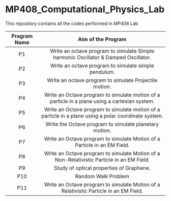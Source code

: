 # MP408_Computational_Physics_Lab
This repository contains all the codes performed in MP408 Lab

|Pragram Name |Aim of the Program|
|:-----------:|:----------------:|
|P1           |Write an octave program to simulate Simple harmonic Oscillator & Damped Oscillator.|
|P2           |Write an octave program to simulate simple pendulum.|
|P3           |Write an octave program to simulate Projectile motion.|
|P4           |Write an Octave program to simulate motion of a particle in a plane using a cartesian system.|
|P5           |Write an Octave program to simulate motion of a particle in a plane using a polar coordinate system.|
|P6           |Write the Octave program to simulate planetary motion.|
|P7           |Write an Octave program to simulate Motion of a Particle in an EM Field.|
|P8           |Write an Octave program to simulate Motion of a Non-Relativistic Particle in an EM Field.|
|P9           |Study of optical properties of Graphene. |
|P10          |Random Walk Problem|
|P11          |Write an Octave program to simulate Motion of a Relativistic Particle in an EM Field.|
